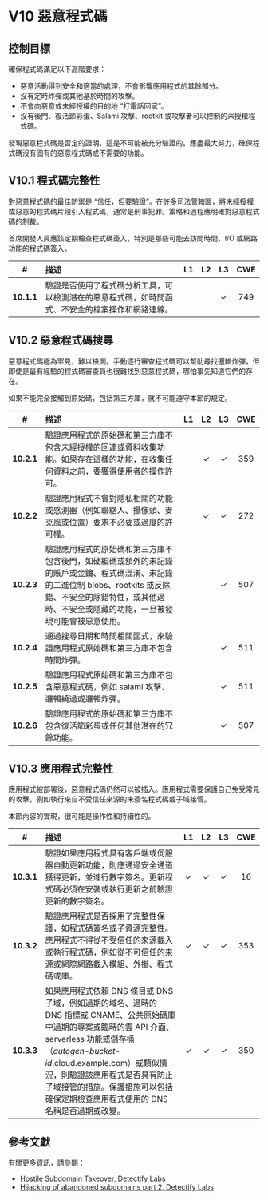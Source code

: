 # V10 惡意程式碼

## 控制目標

確保程式碼滿足以下高階要求：

* 惡意活動得到安全和適當的處理，不會影響應用程式的其餘部分。
* 沒有定時炸彈或其他基於時間的攻擊。
* 不會向惡意或未經授權的目的地 “打電話回家”。
* 沒有後門、復活節彩蛋、Salami 攻擊、rootkit 或攻擊者可以控制的未授權程式碼。

發現惡意程式碼是否定的證明，這是不可能被充分驗證的。應盡最大努力，確保程式碼沒有固有的惡意程式碼或不需要的功能。

## V10.1 程式碼完整性

對惡意程式碼的最佳防禦是 “信任，但要驗證”。在許多司法管轄區，將未經授權或惡意的程式碼片段引入程式碼，通常是刑事犯罪。策略和過程應明確對惡意程式碼的制裁。

首席開發人員應該定期檢查程式碼簽入，特別是那些可能去訪問時間、I/O 或網路功能的程式碼簽入。

| # | 描述 | L1 | L2 | L3 | CWE |
| :---: | :--- | :---: | :---: | :---: | :---: |
| **10.1.1** | 驗證是否使用了程式碼分析工具，可以檢測潛在的惡意程式碼，如時間函式、不安全的檔案操作和網路連線。 | | | ✓ | 749 |

## V10.2 惡意程式碼搜尋

惡意程式碼極為罕見，難以檢測。手動逐行審查程式碼可以幫助尋找邏輯炸彈，但即使是最有經驗的程式碼審查員也很難找到惡意程式碼，哪怕事先知道它們的存在。

如果不能完全接觸到原始碼，包括第三方庫，就不可能遵守本節的規定。

| # | 描述 | L1 | L2 | L3 | CWE |
| :---: | :--- | :---: | :---: | :---: | :---: |
| **10.2.1** | 驗證應用程式的原始碼和第三方庫不包含未經授權的回連或資料收集功能。如果存在這樣的功能，在收集任何資料之前，要獲得使用者的操作許可。 | | ✓ | ✓ | 359 |
| **10.2.2** | 驗證應用程式不會對隱私相關的功能或感測器（例如聯絡人、攝像頭、麥克風或位置）要求不必要或過度的許可權。 | | ✓ | ✓ | 272 |
| **10.2.3** | 驗證應用程式的原始碼和第三方庫不包含後門，如硬編碼或額外的未記錄的賬戶或金鑰、程式碼混淆、未記錄的二進位制 blobs、rootkits 或反除錯、不安全的除錯特性，或其他過時、不安全或隱藏的功能，一旦被發現可能會被惡意使用。 | | | ✓ | 507 |
| **10.2.4** | 通過搜尋日期和時間相關函式，來驗證應用程式原始碼和第三方庫不包含時間炸彈。 | | | ✓ | 511 |
| **10.2.5** | 驗證應用程式原始碼和第三方庫不包含惡意程式碼，例如 salami 攻擊、邏輯繞過或邏輯炸彈。 | | | ✓ | 511 |
| **10.2.6** | 驗證應用程式的原始碼和第三方庫不包含復活節彩蛋或任何其他潛在的冗餘功能。 | | | ✓ | 507 |

## V10.3 應用程式完整性

應用程式被部署後，惡意程式碼仍然可以被插入。應用程式需要保護自己免受常見的攻擊，例如執行來自不受信任來源的未簽名程式碼或子域接管。

本節內容的實現，很可能是操作性和持續性的。

| # | 描述 | L1 | L2 | L3 | CWE |
| :---: | :--- | :---: | :---: | :---: | :---: |
| **10.3.1** | 驗證如果應用程式具有客戶端或伺服器自動更新功能，則應通過安全通道獲得更新，並進行數字簽名。更新程式碼必須在安裝或執行更新之前驗證更新的數字簽名。 | ✓ | ✓ | ✓ | 16 |
| **10.3.2** | 驗證應用程式是否採用了完整性保護，如程式碼簽名或子資源完整性。應用程式不得從不受信任的來源載入或執行程式碼，例如從不可信任的來源或網際網路載入模組、外掛、程式碼或庫。 | ✓ | ✓ | ✓ | 353 |
| **10.3.3** | 如果應用程式依賴 DNS 條目或 DNS 子域，例如過期的域名、過時的 DNS 指標或 CNAME、公共原始碼庫中過期的專案或臨時的雲 API 介面、serverless 功能或儲存桶（*autogen-bucket-id*.cloud.example.com）或類似情況，則驗證該應用程式是否具有防止子域接管的措施。保護措施可以包括確保定期檢查應用程式使用的 DNS 名稱是否過期或改變。 | ✓ | ✓ | ✓ | 350 |

## 參考文獻

有關更多資訊，請參閱：

* [Hostile Subdomain Takeover, Detectify Labs](https://labs.detectify.com/2014/10/21/hostile-subdomain-takeover-using-herokugithubdesk-more/)
* [Hijacking of abandoned subdomains part 2, Detectify Labs](https://labs.detectify.com/2014/12/08/hijacking-of-abandoned-subdomains-part-2/)